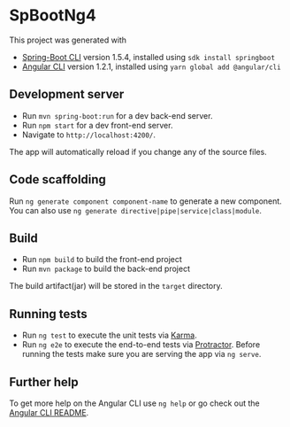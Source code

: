 # SpBootNg4
This project was generated with
* [Spring-Boot CLI](https://projects.spring.io/spring-boot/) version 1.5.4, installed using `sdk install springboot`  
* [Angular CLI](https://github.com/angular/angular-cli) version 1.2.1, installed using `yarn global add @angular/cli`

## Development server
* Run `mvn spring-boot:run` for a dev back-end server.
* Run `npm start` for a dev front-end server. 
* Navigate to `http://localhost:4200/`. 

The app will automatically reload if you change any of the source files.

## Code scaffolding

Run `ng generate component component-name` to generate a new component. You can also use `ng generate directive|pipe|service|class|module`.

## Build
* Run `npm build` to build the front-end project
* Run `mvn package` to build the back-end project

The build artifact(jar) will be stored in the `target` directory.

## Running tests
* Run `ng test` to execute the unit tests via [Karma](https://karma-runner.github.io).
* Run `ng e2e` to execute the end-to-end tests via [Protractor](http://www.protractortest.org/).
Before running the tests make sure you are serving the app via `ng serve`.

## Further help

To get more help on the Angular CLI use `ng help` or go check out the [Angular CLI README](https://github.com/angular/angular-cli/blob/master/README.md).
